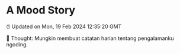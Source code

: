 # A Mood Story

⏰ Updated on Mon, 19 Feb 2024 12:35:20 GMT

💭 Thought: Mungkin membuat catatan harian tentang pengalamanku ngoding.

